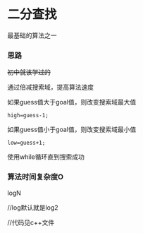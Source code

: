 # 二分查找
最基础的算法之一
### 思路
~~初中就该学过的~~

通过倍减搜索域，提高算法速度

如果guess值大于goal值，则改变搜索域最大值
```
high=guess-1;
```
如果guess值小于goal值，则改变搜索域最小值
```
low=guess+1;
```
使用while循环直到搜索成功

### 算法时间复杂度O
logN

//log默认就是log2

//代码见c++文件
